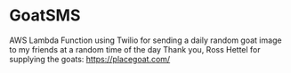 # GoatSMS
AWS Lambda Function using Twilio for sending a daily random goat image to my friends at a random time of the day
Thank you, Ross Hettel for supplying the goats: https://placegoat.com/
